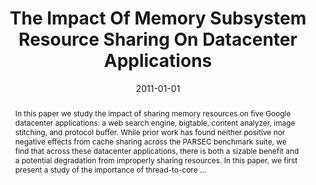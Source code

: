 ---
title: "The Impact Of Memory Subsystem Resource Sharing On Datacenter Applications"
abstract: "In this paper we study the impact of sharing memory resources on five Google datacenter applications: a web search engine, bigtable, content analyzer, image stitching, and protocol buffer. While prior work has found neither positive nor negative effects from cache sharing across the PARSEC benchmark suite, we find that across these datacenter applications, there is both a sizable benefit and a potential degradation from improperly sharing resources. In this paper, we first present a study of the importance of thread-to-core …"
date: 2011-01-01
venue: "38th International Symposium on Computer Architecture (ISCA 2011), June 4-8, 2011, San Jose, CA, USA"
paperurl: https://ieeexplore.ieee.org/abstract/document/6307765/
authors: "Lingjia Tang, Jason Mars, Neil Vachharajani, Robert Hundt and Mary Lou Soffa"
awards: ""
---